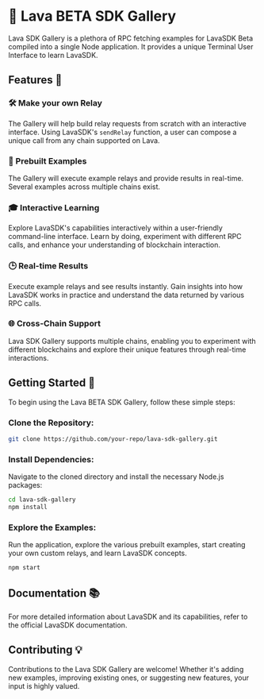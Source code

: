 #  🌋 Lava BETA SDK Gallery

Lava SDK Gallery is a plethora of RPC fetching examples for LavaSDK Beta compiled into a single Node application. It provides a unique Terminal User Interface to learn LavaSDK.

## Features 🌟

### 🛠️ Make your own Relay 

The Gallery will help build relay requests from scratch with an interactive interface. Using LavaSDK's `sendRelay` function, a user can compose a unique call from any chain supported on Lava.

### 🚀 Prebuilt Examples 

The Gallery will execute example relays and provide results in real-time. Several examples across multiple chains exist.

### 🎓 Interactive Learning

Explore LavaSDK's capabilities interactively within a user-friendly command-line interface. Learn by doing, experiment with different RPC calls, and enhance your understanding of blockchain interaction.

### 🕒 Real-time Results 

Execute example relays and see results instantly. Gain insights into how LavaSDK works in practice and understand the data returned by various RPC calls.

### 🌐 Cross-Chain Support 

Lava SDK Gallery supports multiple chains, enabling you to experiment with different blockchains and explore their unique features through real-time interactions.

## Getting Started 💫 

To begin using the Lava BETA SDK Gallery, follow these simple steps:

### Clone the Repository:

```bash
git clone https://github.com/your-repo/lava-sdk-gallery.git
```

### Install Dependencies:

Navigate to the cloned directory and install the necessary Node.js packages:

```bash
cd lava-sdk-gallery
npm install
```
### Explore the Examples:

Run the application, explore the various prebuilt examples, start creating your own custom relays, and learn LavaSDK concepts.

```bash
npm start
```

## Documentation 📚

For more detailed information about LavaSDK and its capabilities, refer to the official LavaSDK documentation.

## Contributing 💡

Contributions to the Lava SDK Gallery are welcome! Whether it's adding new examples, improving existing ones, or suggesting new features, your input is highly valued.